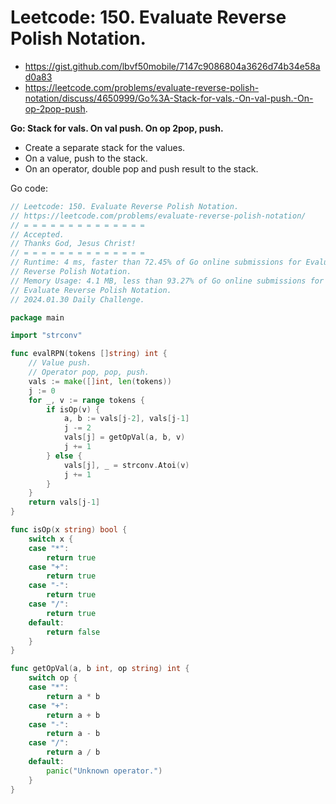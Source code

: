 # Leetcode: 150. Evaluate Reverse Polish Notation.

- https://gist.github.com/lbvf50mobile/7147c9086804a3626d74b34e58ad0a83
- https://leetcode.com/problems/evaluate-reverse-polish-notation/discuss/4650999/Go%3A-Stack-for-vals.-On-val-push.-On-op-2pop-push.

**Go: Stack for vals. On val push. On op 2pop, push.**

- Create a separate stack for the values.
- On a value, push to the stack.
- On an operator, double pop and push result to the stack.

Go code:
```Go
// Leetcode: 150. Evaluate Reverse Polish Notation.
// https://leetcode.com/problems/evaluate-reverse-polish-notation/
// = = = = = = = = = = = = = =
// Accepted.
// Thanks God, Jesus Christ!
// = = = = = = = = = = = = = =
// Runtime: 4 ms, faster than 72.45% of Go online submissions for Evaluate
// Reverse Polish Notation.
// Memory Usage: 4.1 MB, less than 93.27% of Go online submissions for
// Evaluate Reverse Polish Notation.
// 2024.01.30 Daily Challenge.

package main

import "strconv"

func evalRPN(tokens []string) int {
	// Value push.
	// Operator pop, pop, push.
	vals := make([]int, len(tokens))
	j := 0
	for _, v := range tokens {
		if isOp(v) {
			a, b := vals[j-2], vals[j-1]
			j -= 2
			vals[j] = getOpVal(a, b, v)
			j += 1
		} else {
			vals[j], _ = strconv.Atoi(v)
			j += 1
		}
	}
	return vals[j-1]
}

func isOp(x string) bool {
	switch x {
	case "*":
		return true
	case "+":
		return true
	case "-":
		return true
	case "/":
		return true
	default:
		return false
	}
}

func getOpVal(a, b int, op string) int {
	switch op {
	case "*":
		return a * b
	case "+":
		return a + b
	case "-":
		return a - b
	case "/":
		return a / b
	default:
		panic("Unknown operator.")
	}
}
```
